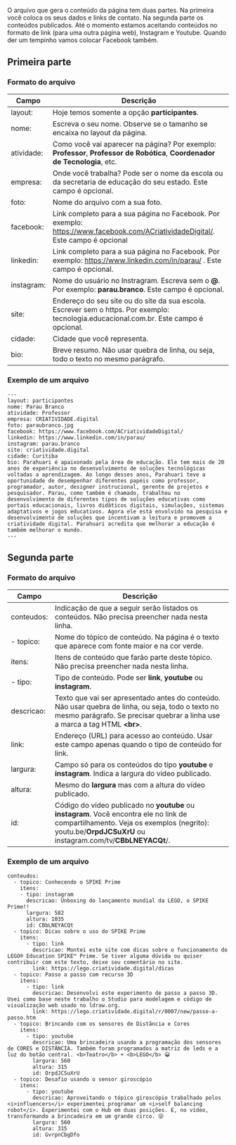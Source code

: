 O arquivo que gera o conteúdo da página tem duas partes. Na primeira você coloca os seus dados e links de contato. Na segunda parte os conteúdos publicados. Até o momento estamos aceitando conteúdos no formato de link (para uma outra página web), Instagram e Youtube. Quando der um tempinho vamos colocar Facebook também.

## Primeira parte 
### Formato do arquivo
| Campo | Descrição |
|--- | --- |
| layout: | Hoje temos somente a opção **participantes**. |
| nome: | Escreva o seu nome. Observe se o tamanho se encaixa no layout da página. |
| atividade: | Como você vai aparecer na página? Por exemplo: **Professor**, **Professor de Robótica**, **Coordenador de Tecnologia**, etc. |
| empresa: | Onde você trabalha? Pode ser o nome da escola ou da secretaria de educação do seu estado. Este campo é opcional. |
| foto: | Nome do arquivo com a sua foto. |
| facebook: | Link completo para a sua página no Facebook. Por exemplo: https://www.facebook.com/ACriatividadeDigital/. Este campo é opcional |
| linkedin: | Link completo para a sua página no Facebook. Por exemplo: https://www.linkedin.com/in/parau/ . Este campo é opcional. |
| instagram: | Nome do usuário no Instragram. Escreva sem o **@**. Por exemplo: **parau.branco**. Este campo é opcional. |
| site: | Endereço do seu site ou do site da sua escola. Escrever sem o https. Por exemplo: tecnologia.educacional.com.br. Este campo é opcional. |
| cidade: | Cidade que você representa. |
| bio: | Breve resumo. Não usar quebra de linha, ou seja, todo o texto no mesmo parágrafo. |

### Exemplo de um arquivo
    ---
    layout: participantes
    nome: Parau Branco
    atividade: Professor
    empresa: CRIATIVIDADE.digital
    foto: paraubranco.jpg
    facebook: https://www.facebook.com/ACriatividadeDigital/
    linkedin: https://www.linkedin.com/in/parau/
    instagram: parau.branco
    site: criatividade.digital
    cidade: Curitiba
    bio: Parahuari é apaixonado pela área de educação. Ele tem mais de 20 anos de experiência no desenvolvimento de soluções tecnológicas voltadas a aprendizagem. Ao longo desses anos, Parahuari teve a oportunidade de desempenhar diferentes papéis como professor, programador, autor, designer instrucional, gerente de projetos e pesquisador. Parau, como também é chamado, trabalhou no desenvolvimento de diferentes tipos de soluções educativas como portais educacionais, livros didáticos digitais, simulações, sistemas adaptativos e jogos educativos. Agora ele está envolvido na pesquisa e desenvolvimento de soluções que incentivam a leitura e promovem a criatividade digital. Parahuari acredita que melhorar a educação é também melhorar o mundo.
    ---

## Segunda parte
### Formato do arquivo
| Campo | Descrição |
| --- | --- |
| conteudos: | Indicação de que a seguir serão listados os conteúdos. Não precisa preencher nada nesta linha. |
| - topico: | Nome do tópico de conteúdo. Na página é o texto que aparece com fonte maior e na cor verde. |
|   itens: | Itens de conteúdo que farão parte deste tópico. Não precisa preencher nada nesta linha. |
|     - tipo: | Tipo de conteúdo. Pode ser **link**, **youtube** ou **instagram**. |
|       descricao: | Texto que vai ser apresentado antes do conteúdo. Não usar quebra de linha, ou seja, todo o texto no mesmo parágrafo. Se precisar quebrar a linha use a marca a tag HTML **&lt;br&gt;**.|
|       link: | Endereço (URL) para acesso ao conteúdo. Usar este campo apenas quando o tipo de conteúdo for link. |
|       largura: | Campo só para os conteúdos do tipo **youtube** e **instagram**. Indica a largura do vídeo publicado. |
|       altura: | Mesmo do **largura** mas com a altura do vídeo publicado. |
|       id: | Código do vídeo publicado no **youtube** ou **instagram**. Você encontra ele no link de compartilhamento. Veja os exemplos (negrito): youtu.be/**OrpdJCSuXrU** ou instagram.com/tv/**CBbLNEYACQt**/. |

### Exemplo de um arquivo
    conteudos:
      - topico: Conhecendo o SPIKE Prime
        itens: 
        - tipo: instagram
          descricao: Unboxing do lançamento mundial da LEGO, o SPIKE Prime!!
          largura: 582
          altura: 1035
          id: CBbLNEYACQt
      - topico: Dicas sobre o uso do SPIKE Prime
        itens: 
          - tipo: link
            descricao: Montei este site com dicas sobre o funcionamento do LEGO® Education SPIKE™ Prime. Se tiver alguma dúvida ou quiser contribuir com este texto, deixe seu comentário no site.
            link: https://lego.criatividade.digital/dicas
      - topico: Passo a passo com recurso 3D
        itens: 
          - tipo: link
            descricao: Desenvolvi este experimento de passo a passo 3D. Usei como base neste trabalho o Studio para modelagem e código de visualização web usado no ldraw.org.
            link: https://lego.criatividade.digital/r/0007/new/passo-a-passo.htm
      - topico: Brincando com os sensores de Distância e Cores
        itens: 
          - tipo: youtube
            descricao: Uma brincadeira usando a programação dos sensores de CORES e DISTÂNCIA. Também foram programados a matriz de leds e a luz do botão central. <b>Teatro</b> + <b>LEGO</b> 😀
            largura: 560
            altura: 315
            id: OrpdJCSuXrU
      - topico: Desafio usando o sensor giroscópio
        itens: 
          - tipo: youtube
            descricao: Aproveitando o tópico giroscópio trabalhado pelos <i>influencers</i> experimentei programar um <i>self balancing robot</i>. Experimentei com o Hub em duas posições. E, no vídeo, transformando a brincadeira em um grande circo. 😜
            largura: 560
            altura: 315
            id: GvrpnCbgDfo